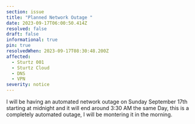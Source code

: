 ```yaml
---
section: issue
title: "Planned Network Outage "
date: 2023-09-17T06:00:50.414Z
resolved: false
draft: false
informational: true
pin: true
resolvedWhen: 2023-09-17T08:30:48.200Z
affected:
  - Sturtz 001
  - Sturtz Cloud
  - DNS
  - VPN
severity: notice
---
```

I﻿ will be having an automated network outage on Sunday September 17th starting at midnight and it will end around 3:30 AM the same Day, this is a completely automated outage, I will be montering it in the morning.